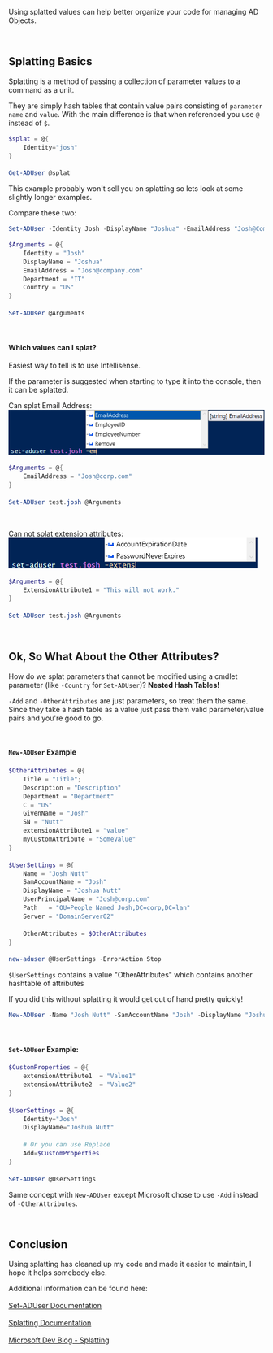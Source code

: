 Using splatted values can help better organize your code for managing AD Objects.

<br>

## Splatting Basics
Splatting is a method of passing a collection of parameter values to a command as a unit. 

They are simply hash tables that contain value pairs consisting of ```parameter name``` and ```value```. With the main difference is that when referenced you use ```@``` instead of ```$```.

```powershell
$splat = @{
	Identity="josh"
}

Get-ADUser @splat
```

This example probably won't sell you on splatting so lets look at some slightly longer examples.

Compare these two:

```powershell
Set-ADUser -Identity Josh -DisplayName "Joshua" -EmailAddress "Josh@Company.com" -Department "IT" -Country "US"
```

```powershell
$Arguments = @{
	Identity = "Josh"
	DisplayName = "Joshua"
	EmailAddress = "Josh@company.com"
	Department = "IT"
	Country = "US"
}

Set-ADUser @Arguments
```

<br>

#### Which values can I splat?
Easiest way to tell is to use Intellisense.

If the parameter is suggested when starting to type it into the console, then it can be splatted.

Can splat Email Address:<br>
![PowerShell Console Image](https://github.com/joshuanutt/blog/blob/master/_posts/splat01.png?raw=true)

```powershell
$Arguments = @{
	EmailAddress = "Josh@corp.com"
}

Set-ADUser test.josh @Arguments
```

<br>

Can not splat extension attributes:<br>
![PowerShell Console Image](https://github.com/joshuanutt/blog/blob/master/_posts/splat02.png?raw=true)

```powershell
$Arguments = @{
	ExtensionAttribute1 = "This will not work."
}

Set-ADUser test.josh @Arguments
```

<br>

## Ok, So What About the Other Attributes?
How do we splat parameters that cannot be modified using a cmdlet parameter (like ```-Country``` for ```Set-ADUser```)?
**Nested Hash Tables!**

```-Add``` and ```-OtherAttributes``` are just parameters, so treat them the same.  Since they take a hash table as a value just pass them valid parameter/value pairs and you're good to go.

<br>

#### ```New-ADUser``` Example

```powershell
$OtherAttributes = @{
    Title = "Title";
    Description = "Description"
    Department = "Department"
    C = "US"
    GivenName = "Josh"
    SN = "Nutt"
    extensionAttribute1 = "value"
    myCustomAttribute = "SomeValue"
}

$UserSettings = @{
    Name = "Josh Nutt"
    SamAccountName = "Josh"
    DisplayName = "Joshua Nutt"
    UserPrincipalName = "Josh@corp.com"
    Path   = "OU=People Named Josh,DC=corp,DC=lan"
    Server = "DomainServer02"

    OtherAttributes = $OtherAttributes
}

new-aduser @UserSettings -ErrorAction Stop
```

```$UserSettings``` contains a value "OtherAttributes" which contains another hashtable of attributes

If you did this without splatting it would get out of hand pretty quickly!

```powershell
New-ADUser -Name "Josh Nutt" -SamAccountName "Josh" -DisplayName "Joshua Nutt" -OtherAttributes @{Title="Title";Department="Department";C = "US";SN = "Nutt";extensionAttribute1 = "value"}
```

<br>

#### ```Set-ADUser``` Example:

```powershell
$CustomProperties = @{
	extensionAttribute1  = "Value1"
	extensionAttribute2  = "Value2"
}

$UserSettings = @{
	Identity="Josh"
	DisplayName="Joshua Nutt"

	# Or you can use Replace
	Add=$CustomProperties
}

Set-ADUser @UserSettings
```

Same concept with ```New-ADUser``` except Microsoft chose to use ```-Add``` instead of ```-OtherAttributes```.

<br>	

## Conclusion
Using splatting has cleaned up my code and made it easier to maintain, I hope it helps somebody else.

Additional information can be found here: <br>	
[Set-ADUser Documentation](https://docs.microsoft.com/en-us/powershell/module/addsadministration/set-aduser?view=win10-ps#parameters) 
<br>	
[Splatting Documentation](https://docs.microsoft.com/en-us/powershell/module/microsoft.powershell.core/about/about_splatting?view=powershell-7.1)
<br>	
[Microsoft Dev Blog - Splatting](https://devblogs.microsoft.com/scripting/use-splatting-to-simplify-your-powershell-scripts/)
